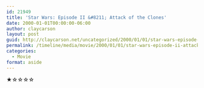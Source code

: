 ```yaml
---
id: 21949
title: 'Star Wars: Episode II &#8211; Attack of the Clones'
date: 2000-01-01T00:00:00-06:00
author: claycarson
layout: post
guid: http://claycarson.net/uncategorized/2000/01/01/star-wars-episode-ii-attack-of-the-clones/
permalink: /timeline/media/movie/2000/01/01/star-wars-episode-ii-attack-of-the-clones/
categories:
  - Movie
format: aside
---
```

<div class="media-details"></div>

<div class="media-creator"></div>

<div class="media-rating">★☆☆☆☆</div>